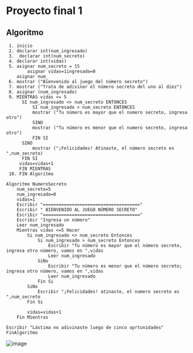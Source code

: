 # Proyecto final 1
## Algoritmo 
     1. inicio
     2. declarar int(num_ingresado)
     3.  declarar int(num_secreto)
     4. declarar int(vidas)
     5. asignar num_secreto = 15
     		asignar vidas=1ingresado=0
		asignar num_
     6. mostrar ("Bienvenido al juego del número secreto")
     7. mostrar ("Trata de adivinar el número secreto del uno al diez")
     8. asignar (num_ingresado)
     9. MIENTRAS vidas <= 5 
          SI num_ingresado <> num_secreto ENTONCES
              SI num_ingresado > num_secreto ENTONCES
              mostrar ("Tu número es mayor que el numero secreto, ingresa otro") 
              SINO
              mostrar ("Tu número es menor que el numero secreto, ingresa otro")
              FIN SI
          SINO
              mostrar ("¡Felicidades! Atinaste, el número secreto es ",num_secreto)    
          FIN SI  
         vidas=vidas+1  
         FIN MIENTRAS            
     10. FIN Algoritmo    
   
	Algoritmo NumeroSecreto
		num_secreto=5
		num_ingresado=0
		vidas=1
		Escribir "====================================="
		Escribir " BIENVENIDO AL JUEGO NÚMERO SECRETO"
		Escribir "====================================="
		Escribir "Ingresa un número"
		Leer num_ingresado
		Mientras vidas <=5 Hacer
			Si num_ingresado <> num_secreto Entonces	
				Si num_ingresado > num_secreto Entonces
					Escribir "Tu número es mayor que el número secreto, ingresa otro número, vamos en ",vidas
					Leer num_ingresado
				SiNo
					Escribir "Tu número es menor que el número secreto; ingresa otro número, vamos en ",vidas
					Leer num_ingresado
				Fin Si
			SiNo
				Escribir "¡Felicidades! atinaste, el numero secreto es ",num_secreto
			Fin Si

			vidas=vidas+1
		Fin Mientras

	Escribir "Lástima no adivinaste luego de cinco oprtunidades"
	FinAlgoritmo


   
   ![image](https://user-images.githubusercontent.com/107580905/188532047-ba684799-58a2-4cd5-ae3b-c98331a3ad73.png)

    
